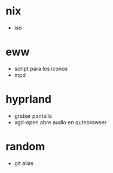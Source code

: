 # nix 
* iso

# eww 
- script para los iconos
- mpd

# hyprland
- grabar pantalla
- xgd-open abre audio en qutebrowser

# random 
- git alias
